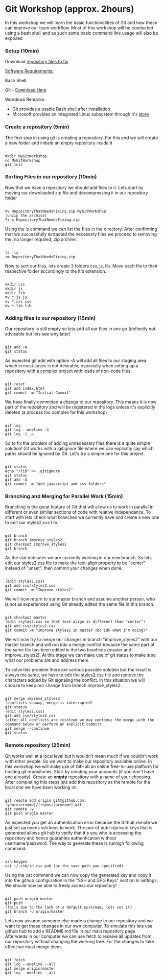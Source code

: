 # Git Workshop (approx. 2hours)

In this workshop we will learn the basic functionalities of Git and how these can improve our team workflow.
Most of this workshop will be conducted using a bash shell and as such some basic command line usage will also be exposed

### Setup (10min)

Download [repository files to fix]()

<span style="text-decoration:underline">Software Requirements:</span>

Bash Shell

Git - [Download Here](https://git-scm.com/downloads)

Wondows Remarks:
- Git provides a usable Bash shell after installation
- Microsoft provides an integrated Linux subsystem through it's [store](https://www.microsoft.com/store/productId/9NBLGGH4MSV6)

### Create a repository (5min)

The first step in using git is creating a repository. For this end we will create a new folder and initiate an empty repository inside it

<code>
mkdir MyGitWorkshop
cd MyGitWorkshop
git init
</code>

### Sorting Files in our repository (10min)

Now that we have a repository we should add files to it. Lets start by moving our downloaded zip file and decompressing it in our repository folder

<code>
mv RepositoryThatNeedsFixing.zip MyGitWorkshop
(unzip the archive)
7z x RepositoryThatNeedsFixing.zip
</code>

Using the ls command we can list the files in the directory. After confirming that we successfully extracted the necessary files we proceed to removing the, no longer required, zip archive.

<code>
ls -la
rm RepositoryThatNeedsFixing.zip
</code>

Now to sort our files, lets create 3 folders css, js, lib. Move each file to their respective folder accordingly to the it's extension.

<code>
mkdir css
mkdir js
mkdir lib
mv *.js js
mv *.css css
mv *.lib lib
</code>

### Adding files to our repository (15min)

Our repository is still empty so lets add all our files in one go (definetly not advisable but lets see why later)

<code>
git add -A
git status
</code>

As expected git add with option -A will add all files to our staging area which in most cases is not desirable, especially when setting up a repository with a complex project with loads of non-code files.

<code>
git reset
git add index.html
git commit -m "Initial Commit"
</code>

We have finally committed a change to our repository. This means it is now part of the repository and will be registered in the logs unless it's explicitly deleted (a process too complex for this workshop)

<code>
git log
git log --oneline -1
git log -1 -p
</code>

So to fix the problem of adding unnecessary files there is a quite simple solution! Git works with a .gitignore file where we can explicitly say which paths should be ignored by Git. Let's try a simple one for this project.

<code>
git status
echo "/lib" >> .gitignore
git status
git add -A
git commit -m "Add javascript and css folders"
</code>

### Branching and Merging for Parallel Work (15min)

Branching is the great feature of Git that will allow us to work in parallel in different or even similar sections of code with relative independance. To start with lets check what branches we currently have and create a new one to edit our styles2.css file.

<code>
git branch
git branch improve_styles2
git checkout improve_styles2
git branch
</code>

As the star indicates we are currently working in our new branch. So lets edit our styles2.css file to make the text-align property to be "center" instead of "unset", then commit your changes when done.

<code>
(edit styles2.css)
git add css/styles2.css
git commit -m "Improve styles2"
</code>

We will now return to our master branch and assume another person, who is not as experienced using Git already edited the same file in this branch.

<code>
git checkout master
(edit styles2.css so that text-align is different than "center")
git add css/styles2.css
git commit -m "Improve styles2 in master (bc idk what i'm doing)"
</code>

We will now try to merge our changes in branch "improve_styles2" with our master branch and will run into a merge conflict because the same part of the same file has been edited in the two branhces (master and improve_styles2). At this stage we can make use of git status to make sure what our problems are and address them.

To solve this problem there are various possible solution but the result is always the same, we have to edit the styles2.css file and remove the characters added by Git signaling the conflict. In this situation we will choose to keep our change from branch improve_styles2.

<code>
git merge improve_styles2
(conflicts showup, merge is interrupted)
git status
(edit styles2.css)
git add css/styles2.css
(after all conflicts are resolved we may continue the merge with the command below or perform an explicit commit)
git merge --continue
git status
</code>

### Remote repository (25min)

Git works well at a local level but it wouldn't mean much if we couldn't work with other people. So we want to make our repository available online. In this workshop we will make use of GitHub an online free-to-use platform for hosting git repositories. Start by creating your accounts (if you don't have one already). Create an <strong>empty</strong> repository with a name of your choosing. After completing this steps lets add this repository as the remote for the local one we have been working on.

<code>
git remote add origin git@github.com:[yourusername]/[repositoryname].git
git remote -v
git push origin master
</code>

As expected you get an authentication error because the Github remote we just set up needs ssh keys to work. The pair of public/private keys that is generated allows git hub to verify that it's you who is accessing the repository and hence guarantee authentication without username/password. The way to generate these is runnign following command:

<code>
ssh-keygen
cat ~/.ssh/id_rsa.pub (or the save path you specified)
</code>

Using the cat command we can now copy the generated key and copy it into the github configuration in the "SSH and GPG Keys" section in settings. We should now be able to freely access our repository!

<code>
git push origin master
git push
(fails due to the lack of a default upstream, lets set it)
git branch -u origin/master
</code>

Lets now assume someone else made a change to our repository and we want to get those changes in our own computer. To simulate this lets use github hub to add a README.md file in our main repository page. Afterwards in our computer we can use fetch to receive all updates from our repository without changing the working tree. For the changes to take effect we must merge them.

<code>
git fetch
git log --oneline --all
git merge origin/master
git log --oneline --all
</code>



